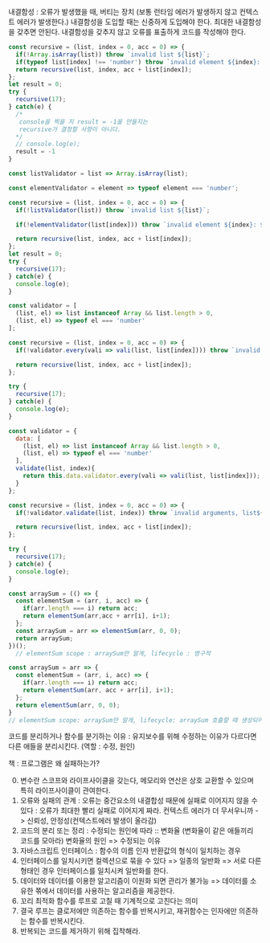 내결함성 : 오류가 발생했을 때, 버티는 장치 (보통 런타임 에러가 발생하지 않고 컨텍스트 에러가 발생한다.)
내결함성을 도입할 때는 신중하게 도입해야 한다.
최대한 내결함성을 갖추면 안된다.
내결함성을 갖추지 않고 오류를 표출하게 코드를 작성해야 한다.

```js
const recursive = (list, index = 0, acc = 0) => {
  if(!Array.isArray(list)) throw `invalid list ${list}`;
  if(typeof list[index] !== 'number') throw `invalid element ${index}: ${list[index]}`;
  return recursive(list, index, acc + list[index]);
};
let result = 0;
try {
  recursive(17);
} catch(e) {
  /*
   console을 찍을 지 result = -1을 만들지는
   recursive가 결정할 사항이 아니다.
  */
  // console.log(e);
  result = -1
}
```

```js
const listValidator = list => Array.isArray(list);

const elementValidator = element => typeof element === 'number';

const recursive = (list, index = 0, acc = 0) => {
  if(!listValidator(list)) throw `invalid list ${list}`;

  if(!elementValidator(list[index])) throw `invalid element ${index}: ${list[index]}`;

  return recursive(list, index, acc + list[index]);
};
let result = 0;
try {
  recursive(17);
} catch(e) {
  console.log(e);
}
```

```js
const validator = [
  (list, el) => list instanceof Array && list.length > 0,
  (list, el) => typeof el === 'number'
];

const recursive = (list, index = 0, acc = 0) => {
  if(!validator.every(vali => vali(list, list[index]))) throw `invalid arguments, list${list}, element${list[index]}`;

  return recursive(list, index, acc + list[index]);
};

try {
  recursive(17);
} catch(e) {
  console.log(e);
}
```

```js
const validator = {
  data: [
    (list, el) => list instanceof Array && list.length > 0,
    (list, el) => typeof el === 'number'
  ],
  validate(list, index){
    return this.data.validator.every(vali => vali(list, list[index]));
  }
};

const recursive = (list, index = 0, acc = 0) => {
  if(!validator.validate(list, index)) throw `invalid arguments, list${list}, element${list[index]}`;

  return recursive(list, index, acc + list[index]);
};

try {
  recursive(17);
} catch(e) {
  console.log(e);
}
```

```js
const arraySum = (() => {
  const elementSum = (arr, i, acc) => {
    if(arr.length === i) return acc;
    return elementSum(arr,acc + arr[i], i+1);
  };
  const arraySum = arr => elementSum(arr, 0, 0);
  return arraySum;
})();
  // elementSum scope : arraySum만 알게, lifecycle : 영구적

```

```js
const arraySum = arr => {
  const elementSum = (arr, i, acc) => {
    if(arr.length === i) return acc;
    return elementSum(arr, acc + arr[i], i+1);
  };
  return elementSum(arr, 0, 0);
}
// elementSum scope: arraySum만 알게, lifecycle: arraySum 호출할 때 생성되어 리턴 시 제거
```

코드를 분리하거나 함수를 분기하는 이유 : 유지보수를 위해 수정하는 이유가 다르다면 다른 애들을 분리시킨다. (역할 : 수정, 원인)

책 : 프로그램은 왜 실패하는가?

0. 변수란 스코프와 라이프사이클을 갖는다, 메모리와 연산은 상호 교환할 수 있으며 특히 라이프사이클이 관여한다.
1. 오류와 실패의 관계 : 오류는 중간요소의 내결합성 때문에 실패로 이어지지 않을 수 있다 : 오류가 최대한 빨리 실패로 이어지게 짜라. 컨텍스트 에러가 더 무서우니까 -> 신뢰성, 안정성(컨텍스트에러 발생이 올라감)
2. 코드의 분리 또는 정리 : 수정되는 원인에 따라 :: 변화율 (변화율이 같은 애들끼리 코드를 모아라) 변화율의 원인 => 수정되는 이유
3. 자바스크립트 인터페이스 : 함수의 이름 인자 반환값의 형식이 일치하는 경우
4. 인터페이스를 일치시키면 컬렉션으로 묶을 수 있다 => 일종의 일반화 => 서로 다른 형태인 경우 인터페이스를 일치시켜 일반화를 한다.
5. 데이터와 데이터를 이용한 알고리즘이 이원화 되면 관리가 불가능 => 데이터를 소유한 쪾에서 데이터를 사용하는 알고리즘을 제공한다.
6. 꼬리 최적화 함수를 루프로 고칠 때 기계적으로 고친다는 의미
7. 결국 루프는 클로저에만 의존하는 함수를 반복시키고, 재귀함수는 인자에만 의존하는 함수를 반복시킨다.
8. 반복되는 코드를 제거하기 위해 집착해라.
